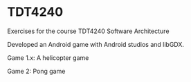 # TDT4240

Exercises for the course TDT4240 Software Architecture

Developed an Android game with Android studios and libGDX. 

Game 1.x: A helicopter game

Game 2: Pong game
